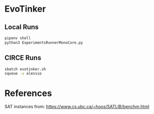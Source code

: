 # EvoTinker
## Local Runs
```bash
pipenv shell
python3 ExperimentsRunnerMonoCore.py
```

## CIRCE Runs
```bash
sbatch evotinker.sh
squeue -u alessio
```

# References
SAT instances from: https://www.cs.ubc.ca/~hoos/SATLIB/benchm.html




